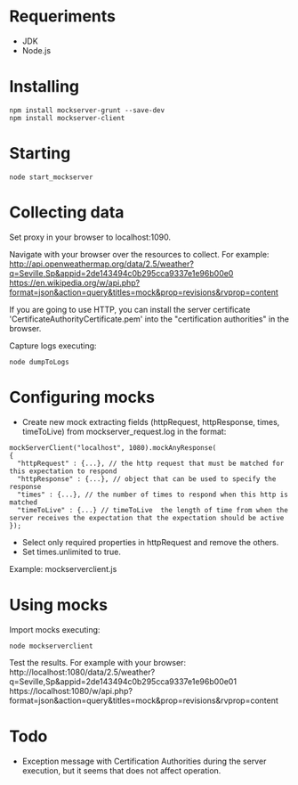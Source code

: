 # Requeriments
* JDK
* Node.js

# Installing
```
npm install mockserver-grunt --save-dev
npm install mockserver-client 
```

# Starting
```
node start_mockserver
```

# Collecting data
Set proxy in your browser to localhost:1090.

Navigate with your browser over the resources to collect. For example:
http://api.openweathermap.org/data/2.5/weather?q=Seville,Sp&appid=2de143494c0b295cca9337e1e96b00e0
https://en.wikipedia.org/w/api.php?format=json&action=query&titles=mock&prop=revisions&rvprop=content

If you are going to use HTTP, you can install the server certificate 'CertificateAuthorityCertificate.pem' into the "certification authorities" in the browser.

Capture logs executing:
```
node dumpToLogs
```

# Configuring mocks
* Create new mock extracting fields (httpRequest, httpResponse, times, timeToLive) from mockserver_request.log in the format:
```
mockServerClient("localhost", 1080).mockAnyResponse(
{
  "httpRequest" : {...}, // the http request that must be matched for this expectation to respond
  "httpResponse" : {...}, // object that can be used to specify the response
  "times" : {...}, // the number of times to respond when this http is matched
  "timeToLive" : {...} // timeToLive  the length of time from when the server receives the expectation that the expectation should be active
});
```
* Select only required properties in httpRequest and remove the others.
* Set times.unlimited to true.

Example: mockserverclient.js

# Using mocks
Import mocks executing:
```
node mockserverclient
```
Test the results. For example with your browser:
http://localhost:1080/data/2.5/weather?q=Seville,Sp&appid=2de143494c0b295cca9337e1e96b00e01
https://localhost:1080/w/api.php?format=json&action=query&titles=mock&prop=revisions&rvprop=content

# Todo
* Exception message with Certification Authorities during the server execution, but it seems that does not affect operation.

